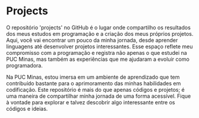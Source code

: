 # Projects
  O repositório 'projects' no GitHub é o lugar onde compartilho os resultados dos meus estudos em programação e a criação dos meus próprios projetos. Aqui, você vai encontrar um pouco da minha jornada, desde aprender linguagens até desenvolver projetos interessantes. Esse espaço reflete meu compromisso com a programação e registra não apenas o que estudei na PUC Minas, mas também as experiências que me ajudaram a evoluir como programadora.

  Na PUC Minas, estou imersa em um ambiente de aprendizado que tem contribuído bastante para o aprimoramento das minhas habilidades em codificação. Este repositório é mais do que apenas códigos e projetos; é uma maneira de compartilhar minha jornada de uma forma acessível. Fique à vontade para explorar e talvez descobrir algo interessante entre os códigos e ideias.
